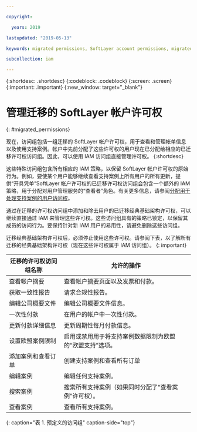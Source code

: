 ```yaml
---

copyright:

  years: 2019

lastupdated: "2019-05-13"

keywords: migrated permissions, SoftLayer account permissions, migrated permission access group, migrated classic infrastructure permissions

subcollection: iam

---
```


{:shortdesc: .shortdesc}
{:codeblock: .codeblock}
{:screen: .screen}
{:important: .important}
{:new_window: target="_blank"}


# 管理迁移的 SoftLayer 帐户许可权
{: #migrated_permissions}

现在，访问组包括一组迁移的 SoftLayer 帐户许可权，用于查看和管理帐单信息以及使用支持案例。帐户中先前分配了这些许可权的用户现在已分配给相应的已迁移许可权访问组。因此，可以使用 IAM 访问组直接管理许可权。
{:shortdesc}

这些特殊访问组包含所有相应的 IAM 策略，以保留 SoftLayer 帐户许可权的原始行为。例如，要使某个用户能够继续查看支持案例上所有用户的所有更新，提供“开具凭单”SoftLayer 帐户许可权的已迁移许可权访问组会包含一个额外的 IAM 策略，用于分配对用户管理服务的“查看者”角色。有关更多信息，请参阅[分配用于处理支持案例的用户访问权](/docs/get-support?topic=get-support-access#access)。

通过在迁移的许可权访问组中添加和除去用户的已迁移经典基础架构许可权，可以继续直接通过 IAM 来管理这些许可权。这些访问组具有的策略已锁定，以保留其成员的访问行为。要保持针对新 IAM 用户的易用性，请避免删除这些访问组。

迁移经典基础架构许可权后，必须停止使用这些许可权。请参阅下表，以了解所有迁移的经典基础架构许可权（现在这些许可权属于 IAM 访问组）。
{: important}

|迁移的许可权访问组名称|允许的操作|
|----------|---------|
|查看帐户摘要|查看帐户摘要页面以及发票和付款。|
|获取一致性报告|请求合规性报告。|
|编辑公司概要文件|编辑公司概要文件信息。|
|一次性付款|在用户的帐户中一次性付款。|
|更新付款详细信息|更新周期性每月付款信息。|
|设置欧盟案例限制|启用或禁用用于将支持案例数据限制为欧盟的“欧盟支持”选项。|
|添加案例和查看订单|创建支持案例和查看所有订单|
|编辑案例|编辑任何支持案例。|
|搜索案例|搜索所有支持案例（如果同时分配了“查看案例”许可权）。|
|查看案例|查看所有支持案例。|
{: caption="表 1. 预定义的访问组" caption-side="top"}

